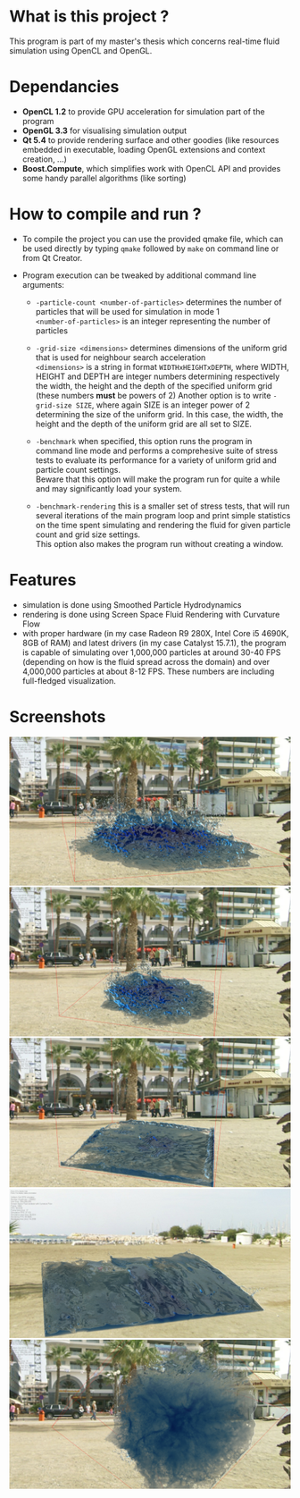 # What is this project ?

This program is part of my master's thesis which concerns real-time fluid
simulation using OpenCL and OpenGL.

# Dependancies

  - **OpenCL 1.2** to provide GPU acceleration for simulation part of the program
  - **OpenGL 3.3** for visualising simulation output
  - **Qt 5.4** to provide rendering surface and other goodies (like resources embedded
    in executable, loading OpenGL extensions and context creation, ...)
  - **Boost.Compute**, which simplifies work with OpenCL API and provides some handy
    parallel algorithms (like sorting)

# How to compile and run ?

  - To compile the project you can use the provided qmake file, which can be used
    directly by typing `qmake` followed by `make` on command line or from Qt Creator.
  - Program execution can be tweaked by additional command line arguments:

      - `-particle-count <number-of-particles>`
           determines the number of particles that will be used for simulation in mode 1  
           `<number-of-particles>` is an integer representing the number of particles

      - `-grid-size <dimensions>`
           determines dimensions of the uniform grid that is used for neighbour search acceleration  
           `<dimensions>` is a string in format `WIDTHxHEIGHTxDEPTH`, where WIDTH, HEIGHT
           and DEPTH are integer numbers determining respectively the width, the height
           and the depth of the specified uniform grid (these numbers **must** be powers of 2)
           Another option is to write `-grid-size SIZE`, where again SIZE is an integer
           power of 2 determining the size of the uniform grid. In this case, the width,
           the height and the depth of the uniform grid are all set to SIZE.

      - `-benchmark`
           when specified, this option runs the program in command line mode and
           performs a comprehesive suite of stress tests to evaluate its performance
           for a variety of uniform grid and particle count settings.  
           Beware that this option will make the program run for quite a while and
           may significantly load your system.

      - `-benchmark-rendering`
           this is a smaller set of stress tests, that will run several iterations
           of the main program loop and print simple statistics on the time spent
           simulating and rendering the fluid for given particle count and grid size
           settings.  
           This option also makes the program run without creating a window.

# Features

  - simulation is done using Smoothed Particle Hydrodynamics
  - rendering is done using Screen Space Fluid Rendering with Curvature Flow
  - with proper hardware (in my case Radeon R9 280X, Intel Core i5 4690K, 8GB of RAM)
    and latest drivers (in my case Catalyst 15.7.1), the program is capable
    of simulating over 1,000,000 particles at around 30-40 FPS (depending on how
    is the fluid spread across the domain) and over 4,000,000 particles at
    about 8-12 FPS. These numbers are including full-fledged visualization.
    
# Screenshots

![Close Up splash](screenshots/big_splash.png)
![Splash](screenshots/small_splash.png)
![Calming down after splash](screenshots/after_splash.png)
![Regular view](screenshots/top.png)
![Bottom view of the splash](screenshots/bottom.png)